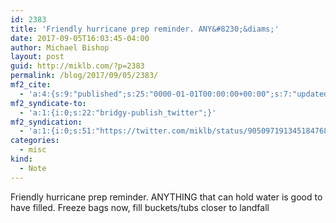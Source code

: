 ```yaml
---
id: 2383
title: 'Friendly hurricane prep reminder. ANY&#8230;&diams;'
date: 2017-09-05T16:03:45-04:00
author: Michael Bishop
layout: post
guid: http://miklb.com/?p=2383
permalink: /blog/2017/09/05/2383/
mf2_cite:
  - 'a:4:{s:9:"published";s:25:"0000-01-01T00:00:00+00:00";s:7:"updated";s:25:"0000-01-01T00:00:00+00:00";s:8:"category";a:1:{i:0;s:0:"";}s:6:"author";a:0:{}}'
mf2_syndicate-to:
  - 'a:1:{i:0;s:22:"bridgy-publish_twitter";}'
mf2_syndication:
  - 'a:1:{i:0;s:51:"https://twitter.com/miklb/status/905097191345184768";}'
categories:
  - misc
kind:
  - Note
---
```

Friendly hurricane prep reminder. ANYTHING that can hold water is good to have filled. Freeze bags now, fill buckets/tubs closer to landfall